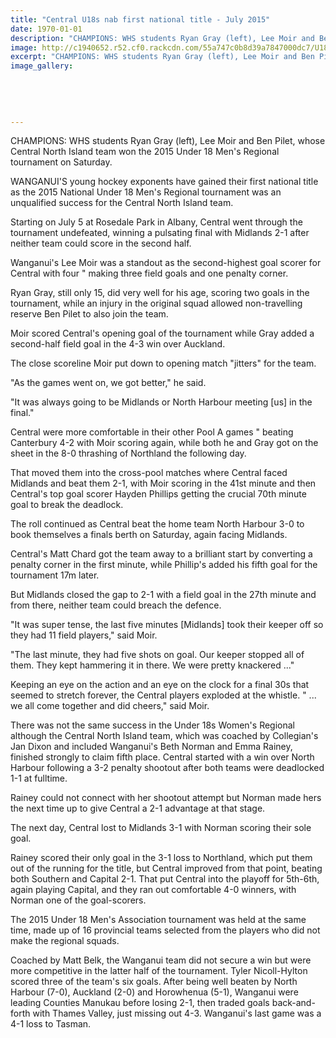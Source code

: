 ```yaml
---
title: "Central U18s nab first national title - July 2015"
date: 1970-01-01
description: "CHAMPIONS: WHS students Ryan Gray (left), Lee Moir and Ben Pilet, whose Central North Island team won the 2015 Under 18 Men's Regional on Saturday, Wanganui Chronicle article on 14/7/15..."
image: http://c1940652.r52.cf0.rackcdn.com/55a747c0b8d39a7847000dc7/U18-Mens-Reg-Hockey,-14.7.15.jpg
excerpt: "CHAMPIONS: WHS students Ryan Gray (left), Lee Moir and Ben Pilet, whose Central North Island team won the 2015 Under 18 Men's Regional on Saturday."
image_gallery:
    
    
    
    
    
---
```


<p>CHAMPIONS: WHS students Ryan Gray (left), Lee Moir and Ben Pilet, whose Central North Island team won the 2015 Under 18 Men's Regional tournament on Saturday.</p>
<p>WANGANUI'S young hockey exponents have gained their first national title as the 2015 National Under 18 Men's Regional tournament was an unqualified success for the Central North Island team.</p>
<p>Starting on July 5 at Rosedale Park in Albany, Central went through the tournament undefeated, winning a pulsating final with Midlands 2-1 after neither team could score in the second half.</p>
<p>Wanganui's Lee Moir was a standout as the second-highest goal scorer for Central with four " making three field goals and one penalty corner.</p>
<p>Ryan Gray, still only 15, did very well for his age, scoring two goals in the tournament, while an injury in the original squad allowed non-travelling reserve Ben Pilet to also join the team.</p>
<p>Moir scored Central's opening goal of the tournament while Gray added a second-half field goal in the 4-3 win over Auckland.</p>
<p>The close scoreline Moir put down to opening match "jitters" for the team.</p>
<p>"As the games went on, we got better," he said.</p>
<p>"It was always going to be Midlands or North Harbour meeting [us] in the final."</p>
<p>Central were more comfortable in their other Pool A games " beating Canterbury 4-2 with Moir scoring again, while both he and Gray got on the sheet in the 8-0 thrashing of Northland the following day.</p>
<p>That moved them into the cross-pool matches where Central faced Midlands and beat them 2-1, with Moir scoring in the 41st minute and then Central's top goal scorer Hayden Phillips getting the crucial 70th minute goal to break the deadlock.</p>
<p>The roll continued as Central beat the home team North Harbour 3-0 to book themselves a finals berth on Saturday, again facing Midlands.</p>
<p>Central's Matt Chard got the team away to a brilliant start by converting a penalty corner in the first minute, while Phillip's added his fifth goal for the tournament 17m later.</p>
<p>But Midlands closed the gap to 2-1 with a field goal in the 27th minute and from there, neither team could breach the defence.</p>
<p>"It was super tense, the last five minutes [Midlands] took their keeper off so they had 11 field players," said Moir.</p>
<p>"The last minute, they had five shots on goal. Our keeper stopped all of them. They kept hammering it in there. We were pretty knackered ..."</p>
<p>Keeping an eye on the action and an eye on the clock for a final 30s that seemed to stretch forever, the Central players exploded at the whistle. " ... we all come together and did cheers," said Moir.</p>
<p>There was not the same success in the Under 18s Women's Regional although the Central North Island team, which was coached by Collegian's Jan Dixon and included Wanganui's Beth Norman and Emma Rainey, finished strongly to claim fifth place. Central started with a win over North Harbour following a 3-2 penalty shootout after both teams were deadlocked 1-1 at fulltime.</p>
<p>Rainey could not connect with her shootout attempt but Norman made hers the next time up to give Central a 2-1 advantage at that stage.</p>
<p>The next day, Central lost to Midlands 3-1 with Norman scoring their sole goal.</p>
<p>Rainey scored their only goal in the 3-1 loss to Northland, which put them out of the running for the title, but Central improved from that point, beating both Southern and Capital 2-1. That put Central into the playoff for 5th-6th, again playing Capital, and they ran out comfortable 4-0 winners, with Norman one of the goal-scorers.</p>
<p>The 2015 Under 18 Men's Association tournament was held at the same time, made up of 16 provincial teams selected from the players who did not make the regional squads.</p>
<p>Coached by Matt Belk, the Wanganui team did not secure a win but were more competitive in the latter half of the tournament. Tyler Nicoll-Hylton scored three of the team's six goals. After being well beaten by North Harbour (7-0), Auckland (2-0) and Horowhenua (5-1), Wanganui were leading Counties Manukau before losing 2-1, then traded goals back-and-forth with Thames Valley, just missing out 4-3. Wanganui's last game was a 4-1 loss to Tasman.</p>

